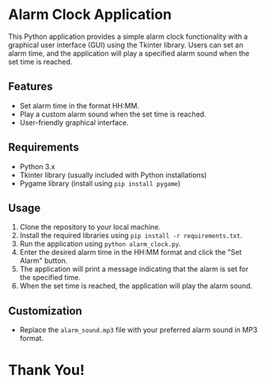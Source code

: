 # Alarm Clock Application

This Python application provides a simple alarm clock functionality with a graphical user interface (GUI) using the Tkinter library. Users can set an alarm time, and the application will play a specified alarm sound when the set time is reached.

## Features

- Set alarm time in the format HH:MM.
- Play a custom alarm sound when the set time is reached.
- User-friendly graphical interface.

## Requirements

- Python 3.x
- Tkinter library (usually included with Python installations)
- Pygame library (install using `pip install pygame`)

## Usage

1. Clone the repository to your local machine.
2. Install the required libraries using `pip install -r requirements.txt`.
3. Run the application using `python alarm_clock.py`.
4. Enter the desired alarm time in the HH:MM format and click the "Set Alarm" button.
5. The application will print a message indicating that the alarm is set for the specified time.
6. When the set time is reached, the application will play the alarm sound.

## Customization

- Replace the `alarm_sound.mp3` file with your preferred alarm sound in MP3 format.

# Thank You!

